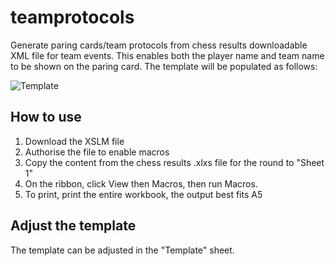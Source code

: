 # teamprotocols
Generate paring cards/team protocols from chess results downloadable XML file for team events. This enables both the player name and team name to be shown on the paring card. The template will be populated as follows:

![Template](https://github.com/kms-kms-kms/teamprotocol/blob/main/Protocol%20Template.png)

## How to use
1. Download the XSLM file
2. Authorise the file to enable macros
3. Copy the content from the chess results .xlxs file for the round to "Sheet 1"
4. On the ribbon, click View then Macros, then run Macros.
5. To print, print the entire workbook, the output best fits A5

## Adjust the template
The template can be adjusted in the "Template" sheet.
